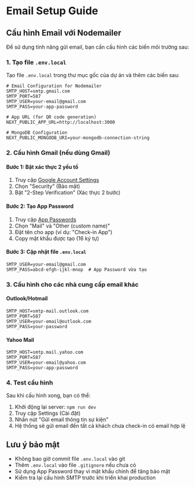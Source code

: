 # Email Setup Guide

## Cấu hình Email với Nodemailer

Để sử dụng tính năng gửi email, bạn cần cấu hình các biến môi trường sau:

### 1. Tạo file `.env.local`

Tạo file `.env.local` trong thư mục gốc của dự án và thêm các biến sau:

```env
# Email Configuration for Nodemailer
SMTP_HOST=smtp.gmail.com
SMTP_PORT=587
SMTP_USER=your-email@gmail.com
SMTP_PASS=your-app-password

# App URL (for QR code generation)
NEXT_PUBLIC_APP_URL=http://localhost:3000

# MongoDB Configuration
NEXT_PUBLIC_MONGODB_URI=your-mongodb-connection-string
```

### 2. Cấu hình Gmail (nếu dùng Gmail)

#### Bước 1: Bật xác thực 2 yếu tố

1. Truy cập [Google Account Settings](https://myaccount.google.com/)
2. Chọn "Security" (Bảo mật)
3. Bật "2-Step Verification" (Xác thực 2 bước)

#### Bước 2: Tạo App Password

1. Truy cập [App Passwords](https://myaccount.google.com/apppasswords)
2. Chọn "Mail" và "Other (custom name)"
3. Đặt tên cho app (ví dụ: "Check-in App")
4. Copy mật khẩu được tạo (16 ký tự)

#### Bước 3: Cập nhật file `.env.local`

```env
SMTP_USER=your-email@gmail.com
SMTP_PASS=abcd-efgh-ijkl-mnop  # App Password vừa tạo
```

### 3. Cấu hình cho các nhà cung cấp email khác

#### Outlook/Hotmail

```env
SMTP_HOST=smtp-mail.outlook.com
SMTP_PORT=587
SMTP_USER=your-email@outlook.com
SMTP_PASS=your-password
```

#### Yahoo Mail

```env
SMTP_HOST=smtp.mail.yahoo.com
SMTP_PORT=587
SMTP_USER=your-email@yahoo.com
SMTP_PASS=your-app-password
```

### 4. Test cấu hình

Sau khi cấu hình xong, bạn có thể:

1. Khởi động lại server: `npm run dev`
2. Truy cập Settings (Cài đặt)
3. Nhấn nút "Gửi email thông tin sự kiện"
4. Hệ thống sẽ gửi email đến tất cả khách chưa check-in có email hợp lệ

## Lưu ý bảo mật

- Không bao giờ commit file `.env.local` vào git
- Thêm `.env.local` vào file `.gitignore` nếu chưa có
- Sử dụng App Password thay vì mật khẩu chính để tăng bảo mật
- Kiểm tra lại cấu hình SMTP trước khi triển khai production
